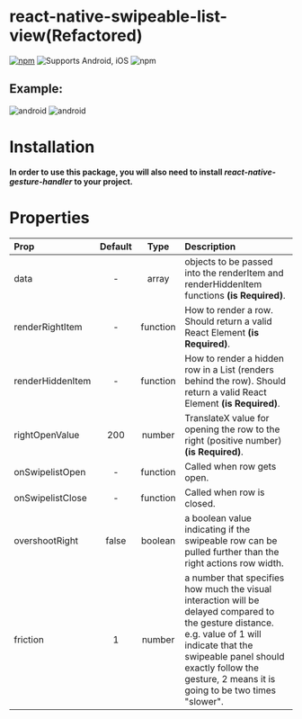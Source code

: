# react-native-swipeable-list-view(Refactored)
[![npm](https://img.shields.io/npm/v/react-native-swipeable-list-view?color=red&logo=npm)](https://www.npmjs.com/package/react-native-swipeable-list-view)
![Supports Android, iOS](https://img.shields.io/badge/platforms-android%20%7C%20ios-green.svg?color=skyblue&logo=react) 
![npm](https://img.shields.io/npm/dm/react-native-swipeable-list-view)


## Example:

![android](./screen-gif.gif) ![android](./screen-ios-gif.gif)



# Installation
**In order to use this package, you will also need to install *react-native-gesture-handler* to your project.**

# Properties

Prop | Default | Type | Description 
| :------------- |:---------------:| :---------------:| :-----|
 data | - | array |  objects to be passed into the renderItem and renderHiddenItem functions **(is Required)**. |
 renderRightItem | - | function | 	How to render a row. Should return a valid React Element **(is Required)**. |
 renderHiddenItem | - | function | How to render a hidden row in a List (renders behind the row). Should return a valid React Element **(is Required)**. |
rightOpenValue | 200 | number | TranslateX value for opening the row to the right (positive number) **(is Required)**. |
 onSwipelistOpen | - | function | Called when row gets open. |
 onSwipelistClose | - | function | Called when row is closed. |
 overshootRight | false | boolean | a boolean value indicating if the swipeable row can be pulled further than the right actions row width. |
 friction | 1 | number | a number that specifies how much the visual interaction will be delayed compared to the gesture distance. e.g. value of 1 will indicate that the swipeable panel should exactly follow the gesture, 2 means it is going to be two times "slower". |


